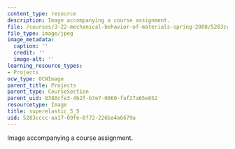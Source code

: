 ```yaml
---
content_type: resource
description: Image accompanying a course assignment.
file: /courses/3-22-mechanical-behavior-of-materials-spring-2008/5283ccccaa1709fe0f72226ba4a6679a_superelastic_5_5.jpg
file_type: image/jpeg
image_metadata:
  caption: ''
  credit: ''
  image-alt: ''
learning_resource_types:
- Projects
ocw_type: OCWImage
parent_title: Projects
parent_type: CourseSection
parent_uid: 8388cfe3-4b2f-b7e7-0060-faf27a65e652
resourcetype: Image
title: superelastic_5_5
uid: 5283cccc-aa17-09fe-0f72-226ba4a6679a
---
```

Image accompanying a course assignment.

